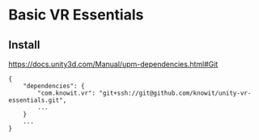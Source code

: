 # Basic VR Essentials

## Install
https://docs.unity3d.com/Manual/upm-dependencies.html#Git

```
{
    "dependencies": {
        "com.knowit.vr": "git+ssh://git@github.com/knowit/unity-vr-essentials.git",
        ...
    }
    ...
}
```